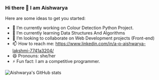 ### Hi there 👋 I am Aishwarya
         
Here are some ideas to get you started:

- 🔭 I’m currently working on Colour Detection Python Project.
- 🌱 I’m currently learning Data Structures And Algorithms
- 👯 I’m looking to collaborate on Web Development projects (Front-end)
- 📫 How to reach me: https://www.linkedin.com/in/a-p-aishwarya-lakshmi-7741a3204/
- 😄 Pronouns: she/her
- ⚡ Fun fact: I am a competitive programmer.

![Aishwarya's GitHub stats](https://github-readme-stats.vercel.app/api?username=aishu19-dotcom&show_icons=true&theme=radical)





